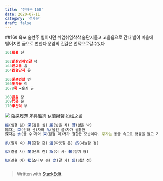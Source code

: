 ```yaml
---
title: '천자문 160'
date: 2020-07-11
category: '천자문'
draft: false
---
```

##160 육포 술안주
별이지면
쉬엄쉬엄착착 술단지들고 고을읍으로 간다
별이 마을에 떨어지면 금으로 변한다
문앞의 긴길은 언덕으로갈수있다
```js
161辰별 진

162辵쉬엄쉬엄갈 착
163邑고을 읍
164酉술단지 유

165釆분변할 변
166里마을 리
1678획 →金쇠 금

168長길 장
169門문 문
170阜언덕 부
```
![](https://i.ibb.co/F4RCvqP/2020-07-11-2-49-26.png)
臨深履薄  夙興溫凊
似蘭斯馨  如松之盛
```js
臨(임할 림) 深(깊을 심) 履(밟을 리) 薄(얇을 박)
臨자는 臣(신하 신)자와 品(물건 품)자가 결합한
深자는 水(물 수)자와 罙(점점 미)자가 결합한 모습이다. 罙자는 동굴 속으로 횃불을 들고 가는 모습

夙(일찍 숙) 興(흥할 흥) 溫(따뜻할 온) 疓(서늘할 정)

似(같을 사) 蘭(난초 란) 斯(이 사) 馨(향기 형)

如(같을 여) 松(소나무 송) 之(갈 지) 盛(성할 성)



```

> Written with [StackEdit](https://stackedit.io/).
<!--stackedit_data:
eyJoaXN0b3J5IjpbMTk0NjY0MjY1NCwtMjAyOTMxODgzNiwtNT
kxNTUzNjc5LC01OTg5ODUwMDFdfQ==
-->